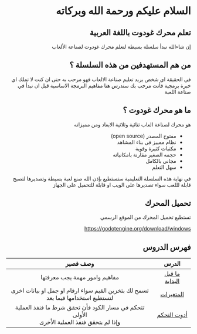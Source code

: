 <div dir = rtl>

# السلام عليكم ورحمة الله وبركاته
## تعلم محرك غودوت باللغة العربية

إن شاءالله نبدأ سلسلة بسيطة لتعلم محرك غودوت لصناعة الألعاب

## من هم المستهدفين من هذه السلسلة ؟
في الحقيقة اي شخص يريد تعليم صناعة الالعاب فهو مرحب به
حتى ان كنت لا تملك اي خبرة برمجية فأنت مرحب بك
سندرس هنا مفاهيم البرمجة الاساسية قبل ان نبدأ في صناعة اللعبة

## ما هو محرك غودوت ؟
هو محرك لصناعة العاب ثنائية وثلاثية الابعاد
ومن مميزاته
* مفتوح المصدر (open source)
* نظام ممييز في بناء المشاهد
* مكتبات كثيرة وقوية
* حجمه الصغير مقارنة بامكانياته
* مجاني بالكامل
* سهل التعلم

في نهاية هذه السلسلة التعليمية ستستطيع بإذن الله صنع لعبة بسيطة وتصديرها لتصبح قابلة لللعب 
سواء تصديرها على الويب او قابلة للتحميل على الجهاز

## تحميل المحرك
تستطيع تحميل المحرك من الموقع الرسمي

https://godotengine.org/download/windows

## فهرس الدروس

|الدرس|وصف قصير|
|:--:|:-:|
|[ما قبل البداية](%5B00%5DBeforeStarting/README.md)|مفاهيم وامور مهمة يجب معرفتها|
|[المتغيرات](%5B01%5DVariables/README.md)|تسمح لك بتخزين القيم سواء ارقام او جمل او بيانات اخرى<br> لتستطيع استخدامها فيما بعد|
|[أدوت التحكم](%5B02%5DControlStatements/README.md)|تتحكم في مسار الكود فأن تحقق شرط ما فنفذ العملية الأولى <br> وإذا لم يتحقق فنفذ العملية الأخرى|
</div>
